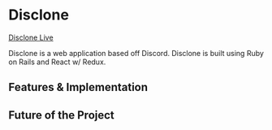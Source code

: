 # Disclone

[Disclone Live][heroku]

[heroku]: http:/www.herokuapp.com

Disclone is a web application based off Discord. Disclone is built using Ruby on Rails and React w/ Redux.

## Features & Implementation

## Future of the Project